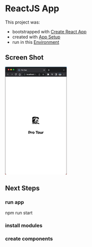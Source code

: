 # ReactJS App

This project was:

- bootstrapped with [Create React App](./README/README-CREATE-REACT-APP.md)
- created with [App Setup](./README/README-SETUP.md)
- run in this [Environment](./README/README-ENV.md)

## Screen Shot

<img src="./README/screen-shot.png" width="200" alt="Current Version Screen Shot">

## Next Steps

### run app

npm run start

### install modules

### create components
